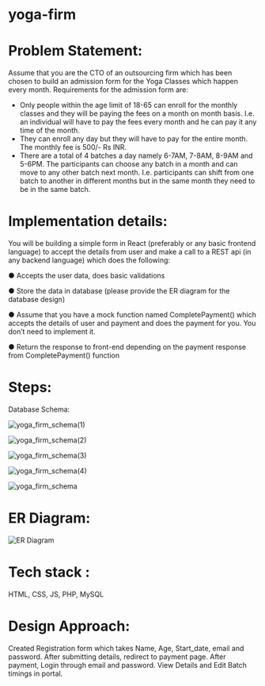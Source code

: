 # yoga-firm
# Problem Statement:


Assume that you are the CTO of an outsourcing firm which has been chosen to build an
admission form for the Yoga Classes which happen every month.
Requirements for the admission form are:
- Only people within the age limit of 18-65 can enroll for the monthly classes and they will
be paying the fees on a month on month basis. I.e. an individual will have to pay the fees
every month and he can pay it any time of the month.
- They can enroll any day but they will have to pay for the entire month. The monthly fee is
500/- Rs INR.
- There are a total of 4 batches a day namely 6-7AM, 7-8AM, 8-9AM and 5-6PM. The
participants can choose any batch in a month and can move to any other batch next
month. I.e. participants can shift from one batch to another in different months but in the
same month they need to be in the same batch.

# Implementation details:


You will be building a simple form in React (preferably or any basic frontend language) to
accept the details from user and make a call to a REST api (in any backend language) which
does the following:

● Accepts the user data, does basic validations

● Store the data in database (please provide the ER diagram for the database design)

● Assume that you have a mock function named CompletePayment() which accepts the
details of user and payment and does the payment for you. You don’t need to
implement it.

● Return the response to front-end depending on the payment response from
CompletePayment() function

# Steps:

Database Schema:

![yoga_firm_schema(1)](https://github.com/deshmukhneha595/yoga-firm/assets/83139163/aca235bf-1d1b-4742-ac41-857b6c9aaabb)

![yoga_firm_schema(2)](https://github.com/deshmukhneha595/yoga-firm/assets/83139163/ccc2302f-2b5a-422c-ac9d-801cfd4fdcaa)

![yoga_firm_schema(3)](https://github.com/deshmukhneha595/yoga-firm/assets/83139163/246eb031-de48-45a6-8b55-d2f0e09a2aac)

![yoga_firm_schema(4)](https://github.com/deshmukhneha595/yoga-firm/assets/83139163/38b95cd2-9863-49dc-9237-c1af62ffeffd)

![yoga_firm_schema](https://github.com/deshmukhneha595/yoga-firm/assets/83139163/b6f75791-e325-4d57-8209-3f276ce6111f)

# ER Diagram:

![ER Diagram](https://github.com/deshmukhneha595/yoga-firm/assets/83139163/f8ac903b-757a-4901-b75b-17cd17c0693e)

# Tech stack :
HTML, CSS, JS, PHP, MySQL

# Design Approach:
Created Registration form which takes Name, Age, Start_date, email and password.
After submitting details, redirect to payment page.
After payment, Login through email and password.
View Details and Edit Batch timings in portal.




